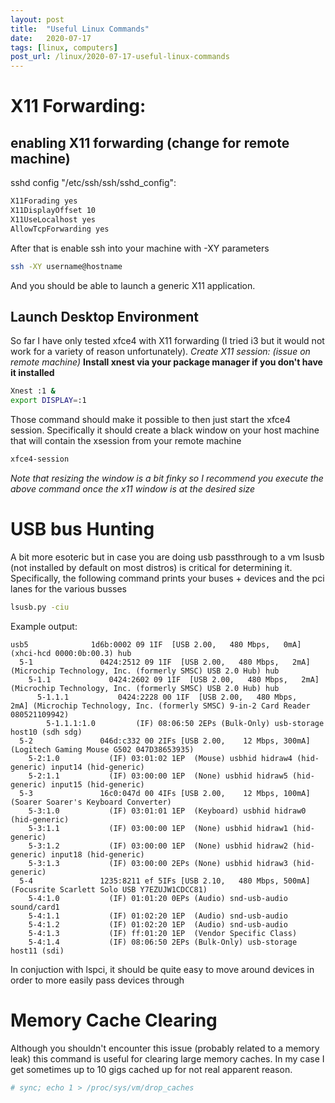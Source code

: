 ```yaml
---
layout: post
title:  "Useful Linux Commands"
date:   2020-07-17
tags: [linux, computers]
post_url: /linux/2020-07-17-useful-linux-commands
---
```


# X11 Forwarding:
## enabling X11 forwarding (change for remote machine)
sshd config "/etc/ssh/ssh/sshd_config":
``` bash
X11Forading yes
X11DisplayOffset 10
X11UseLocalhost yes
AllowTcpForwarding yes
```
After that is enable ssh into your machine with -XY parameters
``` bash
ssh -XY username@hostname
```
And you should be able to launch a generic X11 application.

## Launch Desktop Environment
So far I have only tested xfce4 with X11 forwarding (I tried i3 but it would not work for a variety of reason unfortunately).
*Create X11 session: (issue on remote machine)*
**Install xnest via your package manager if you don't have it installed** 
```bash
Xnest :1 &
export DISPLAY=:1
```
Those command should make it possible to then just start the xfce4 session. Specifically it should create a black window on your host machine that will contain the xsession from your remote machine
```bash
xfce4-session
```
*Note that resizing the window is a bit finky so I recommend you execute the above command once the x11 window is at the desired size*

# USB bus Hunting
A bit more esoteric but in case you are doing usb passthrough to a vm lsusb (not installed by default on most distros) is critical for determining it. 
<a/>
Specifically, the following command prints your buses + devices and the pci lanes for the various busses
```bash
lsusb.py -ciu 
```

Example output:
```
usb5              1d6b:0002 09 1IF  [USB 2.00,   480 Mbps,   0mA] (xhci-hcd 0000:0b:00.3) hub
  5-1               0424:2512 09 1IF  [USB 2.00,   480 Mbps,   2mA] (Microchip Technology, Inc. (formerly SMSC) USB 2.0 Hub) hub
    5-1.1             0424:2602 09 1IF  [USB 2.00,   480 Mbps,   2mA] (Microchip Technology, Inc. (formerly SMSC) USB 2.0 Hub) hub
      5-1.1.1           0424:2228 00 1IF  [USB 2.00,   480 Mbps,   2mA] (Microchip Technology, Inc. (formerly SMSC) 9-in-2 Card Reader 080521109942)
        5-1.1.1:1.0         (IF) 08:06:50 2EPs (Bulk-Only) usb-storage host10 (sdh sdg)
  5-2               046d:c332 00 2IFs [USB 2.00,    12 Mbps, 300mA] (Logitech Gaming Mouse G502 047D38653935)
    5-2:1.0           (IF) 03:01:02 1EP  (Mouse) usbhid hidraw4 (hid-generic) input14 (hid-generic)
    5-2:1.1           (IF) 03:00:00 1EP  (None) usbhid hidraw5 (hid-generic) input15 (hid-generic)
  5-3               16c0:047d 00 4IFs [USB 2.00,    12 Mbps, 100mA] (Soarer Soarer's Keyboard Converter)
    5-3:1.0           (IF) 03:01:01 1EP  (Keyboard) usbhid hidraw0 (hid-generic)
    5-3:1.1           (IF) 03:00:00 1EP  (None) usbhid hidraw1 (hid-generic)
    5-3:1.2           (IF) 03:00:00 1EP  (None) usbhid hidraw2 (hid-generic) input18 (hid-generic)
    5-3:1.3           (IF) 03:00:00 2EPs (None) usbhid hidraw3 (hid-generic)
  5-4               1235:8211 ef 5IFs [USB 2.10,   480 Mbps, 500mA] (Focusrite Scarlett Solo USB Y7EZUJW1CDCC81)
    5-4:1.0           (IF) 01:01:20 0EPs (Audio) snd-usb-audio sound/card1
    5-4:1.1           (IF) 01:02:20 1EP  (Audio) snd-usb-audio
    5-4:1.2           (IF) 01:02:20 1EP  (Audio) snd-usb-audio
    5-4:1.3           (IF) ff:01:20 1EP  (Vendor Specific Class)
    5-4:1.4           (IF) 08:06:50 2EPs (Bulk-Only) usb-storage host11 (sdi)
```
In conjuction with lspci, it should be quite easy to move around devices in order to more easily pass devices through

# Memory Cache Clearing
 Although you shouldn't encounter this issue (probably related to a memory leak) this command is useful for clearing large memory caches. In my case I get sometimes up to 10 gigs cached up for not real apparent reason.

```bash
# sync; echo 1 > /proc/sys/vm/drop_caches

```
